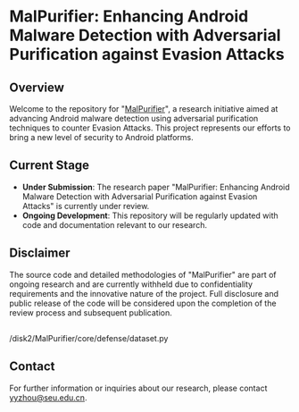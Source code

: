 # MalPurifier: Enhancing Android Malware Detection with Adversarial Purification against Evasion Attacks

## Overview

Welcome to the repository for "[MalPurifier](https://arxiv.org/abs/2312.06423)", a research initiative aimed at advancing Android malware detection using adversarial purification techniques to counter Evasion Attacks. This project represents our efforts to bring a new level of security to Android platforms.

## Current Stage

- **Under Submission**: The research paper "MalPurifier: Enhancing Android Malware Detection with Adversarial Purification against Evasion Attacks" is currently under review.
- **Ongoing Development**: This repository will be regularly updated with code and documentation relevant to our research.

## Disclaimer

The source code and detailed methodologies of "MalPurifier" are part of ongoing research and are currently withheld due to confidentiality requirements and the innovative nature of the project. Full disclosure and public release of the code will be considered upon the completion of the review process and subsequent publication.

## 
/disk2/MalPurifier/core/defense/dataset.py

## Contact

For further information or inquiries about our research, please contact yyzhou@seu.edu.cn.